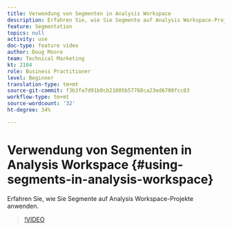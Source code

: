 ```yaml
---
title: Verwendung von Segmenten in Analysis Workspace
description: Erfahren Sie, wie Sie Segmente auf Analysis Workspace-Projekte anwenden.
feature: Segmentation
topics: null
activity: use
doc-type: feature video
author: Doug Moore
team: Technical Marketing
kt: 2104
role: Business Practitioner
level: Beginner
translation-type: tm+mt
source-git-commit: f3b3fa7d91b0cb21005b57768ca23ed6700fcc03
workflow-type: tm+mt
source-wordcount: '32'
ht-degree: 34%

---
```



# Verwendung von Segmenten in Analysis Workspace {#using-segments-in-analysis-workspace}

Erfahren Sie, wie Sie Segmente auf Analysis Workspace-Projekte anwenden.

>[!VIDEO](https://video.tv.adobe.com/v/23977/?quality=12)
